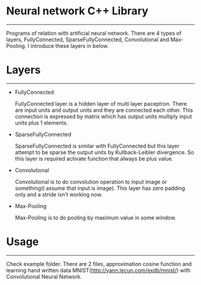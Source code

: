 # Neural network C++ Library
----
Programs of relation with artificial neural network. There are 4 types of layers, FullyConnected, SparseFullyConnected, Convolutional and Max-Pooling. I introduce these layers in below.


# Layers
----
* FullyConnected
    
  FullyConnected layer is a hidden layer of multi layer paceptron. There are input units and output units and they are connected each other. This connection is expressed by matrix which has output units multiply input units plus 1 elements.
  
* SparseFullyConnected
  
  SparseFullyConnected is similar with FullyConnected but this layer attempt to be sparse the output units by Kullback-Leibler divergence. So this layer is required activate function that always be plus value.
  
* Convolutional

  Convolutional is to do convolution operation to input image or something(I assume that input is image). This layer has zero padding only and a stride isn't working now.

* Max-Pooling

  Max-Pooling is to do pooling by maximum value in some window.
  
# Usage
----

Check example folder. There are 2 files, approximation cosine function and learning hand written data MNIST(http://yann.lecun.com/exdb/mnist/) with Convolutional Neural Network.
